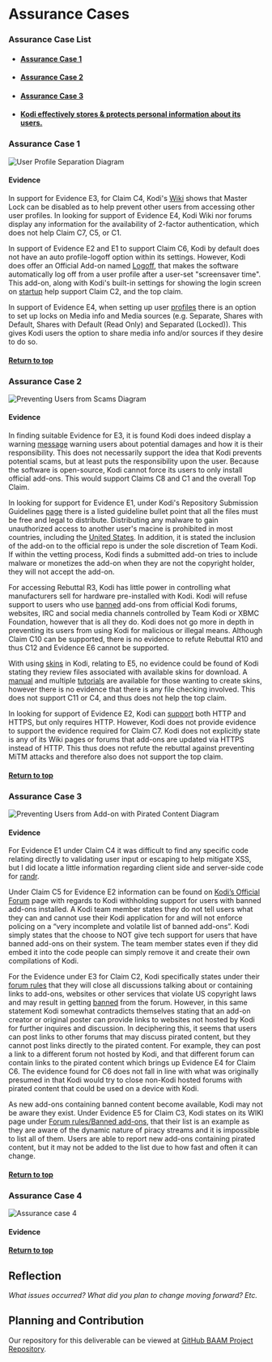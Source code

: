 # Assurance Cases

### Assurance Case List

* #### [Assurance Case 1](#assurance-case-1)

* #### [Assurance Case 2](#assurance-case-2)

* #### [Assurance Case 3](#assurance-case-3)

* #### [Kodi effectively stores & protects personal information about its users.](#assurance-case-4)

### Assurance Case 1
![User Profile Separation Diagram](https://i.imgur.com/L1QYTvM.jpg)

#### Evidence

In support for Evidence E3, for Claim C4, Kodi's [Wiki](https://kodi.wiki/view/Settings/Interface/Master_lock) shows that Master Lock can be disabled as to help prevent other users from accessing other user profiles. In looking for support of Evidence E4, Kodi Wiki nor forums display any information for the availability of 2-factor authentication, which does not help Claim C7, C5, or C1.  

In support of Evidence E2 and E1 to support Claim C6, Kodi by default does not have an auto profile-logoff option within its settings. However, Kodi does offer an Official Add-on named [Logoff](https://kodi.wiki/view/Add-on:Logoff), that makes the software automatically log off from a user profile after a user-set "screensaver time". This add-on, along with Kodi's built-in settings for showing the login screen on [startup](https://kodi.wiki/view/Settings/Profiles#General) help support Claim C2, and the top claim. 

In support of Evidence E4, when setting up user [profiles](https://kodi.wiki/view/Profiles#Specific_profile_settings) there is an option to set up locks on Media info and Media sources (e.g. Separate, Shares with Default, Shares with Default (Read Only) and Separated (Locked)). This gives Kodi users the option to share media info and/or sources if they desire to do so.

#### [Return to top](#assurance-case-list)

### Assurance Case 2
![Preventing Users from Scams Diagram](https://i.imgur.com/wRwa5dJ.jpg)

#### Evidence

In finding suitable Evidence for E3, it is found Kodi does indeed display a warning [message](https://kodi.wiki/images/thumb/c/cb/Addon_unknown_sources_1.png/500px-Addon_unknown_sources_1.png) warning users about potential damages and how it is their responsibility. This does not necessarily support the idea that Kodi prevents potential scams, but at least puts the responsibility upon the user. Because the software is open-source, Kodi cannot force its users to only install official add-ons. This would support Claims C8 and C1 and the overall Top Claim. 

In looking for support for Evidence E1, under Kodi's Repository Submission Guidelines [page](https://kodi.wiki/view/Add-on_rules) there is a listed guideline bullet point that all the files must be free and legal to distribute. Distributing any malware to gain unauthorized access to another user's macine is prohibited in most countries, including the [United States](https://www.nyccriminallawyer.com/white-collar-crimes/distribution-malicious-software/). In addition, it is stated the inclusion of the add-on to the official repo is under the sole discretion of Team Kodi. If within the vetting process, Kodi finds a submitted add-on tries to include malware or monetizes the add-on when they are not the copyright holder, they will not accept the add-on. 

For accessing Rebuttal R3, Kodi has little power in controlling what manufacturers sell for hardware pre-installed with Kodi. Kodi will refuse support to users who use [banned](https://kodi.wiki/view/Official:Forum_rules/Banned_add-ons) add-ons from official Kodi forums, websites, IRC and social media channels controlled by Team Kodi or XBMC Foundation, however that is all they do. Kodi does not go more in depth in preventing its users from using Kodi for malicious or illegal means. Although Claim C10 can be supported, there is no evidence to refute Rebuttal R10 and thus C12 and Evidence E6 cannot be supported. 

With using [skins](https://kodi.wiki/view/Skins) in Kodi, relating to E5, no evidence could be found of Kodi stating they review files associated with available skins for download. A [manual](https://kodi.wiki/view/Skinning_Manual) and multiple [tutorials](https://kodi.wiki/view/Skinning_tutorials) are available for those wanting to create skins, however there is no evidence that there is any file checking involved. This does not support C11 or C4, and thus does not help the top claim.

In looking for support of Evidence E2, Kodi can [support](https://kodi.wiki/view/HTTP) both HTTP and HTTPS, but only requires HTTP. However, Kodi does not provide evidence to support the evidence required for Claim C7. Kodi does not explicitly state is any of its Wiki pages or forums that add-ons are updated via HTTPS instead of HTTP. This thus does not refute the rebuttal against preventing MiTM attacks and therefore also does not support the top claim.

#### [Return to top](#assurance-case-list)

### Assurance Case 3
![Preventing Users from Add-on with Pirated Content Diagram](https://i.imgur.com/x9mOGTF.png)

#### Evidence

For Evidence E1 under Claim C4 it was difficult to find any specific code relating directly to validating user input or escaping to help mitigate XSS, but I did locate a little information regarding client side and server-side code for [randr](https://github.com/xbmc/xbmc/blob/master/xbmc-xrandr.c).

Under Claim C5 for Evidence E2 information can be found on [Kodi’s Official Forum]( https://forum.kodi.tv/showthread.php?tid=339438) page with regards to Kodi withholding support for users with banned add-ons installed. A Kodi team member states they do not tell users what they can and cannot use their Kodi application for and will not enforce policing on a “very incomplete and volatile list of banned add-ons”. Kodi simply states that the choose to NOT give tech support for users that have banned add-ons on their system.  The team member states even if they did embed it into the code people can simply remove it and create their own compilations of Kodi.

For the Evidence under E3 for Claim C2, Kodi specifically states under their [forum rules]( https://kodi.wiki/view/Official:Forum_rules) that they will close all discussions talking about or containing links to add-ons, websites or other services that violate US copyright laws and may result in getting [banned]( https://kodi.wiki/view/Official:Forum_rules/Banned_add-ons) from the forum. However, in this same statement Kodi somewhat contradicts themselves stating that an add-on creator or original poster can provide links to websites not hosted by Kodi for further inquires and discussion. In deciphering this, it seems that users can post links to other forums that may discuss pirated content, but they cannot post links directly to the pirated content. For example, they can post a link to a different forum not hosted by Kodi, and that different forum can contain links to the pirated content which brings up Evidence E4 for Claim C6.  The evidence found for C6 does not fall in line with what was originally presumed in that Kodi would try to close non-Kodi hosted forums with pirated content that could be used on a device with Kodi.

As new add-ons containing banned content become available, Kodi may not be aware they exist.  Under Evidence E5 for Claim C3, Kodi states on its WIKI page under [Forum rules/Banned add-ons](https://kodi.wiki/view/Official:Forum_rules/Banned_add-ons), that their list is an example as they are aware of the dynamic nature of piracy streams and it is impossible to list all of them. Users are able to report new add-ons containing pirated content, but it may not be added to the list due to how fast and often it can change.

#### [Return to top](#assurance-case-list)

### Assurance Case 4
![Assurance case 4](https://user-images.githubusercontent.com/22432070/66684073-ca705e00-ec3e-11e9-9ca5-b514b622e769.png)

#### Evidence

#### [Return to top](#assurance-case-list)

## Reflection

*What issues occurred? What did you plan to change moving forward? Etc.*

## Planning and Contribution

Our repository for this deliverable can be viewed at [GitHub BAAM Project Repository](https://github.com/mroejr/BAAM/milestone/3).


